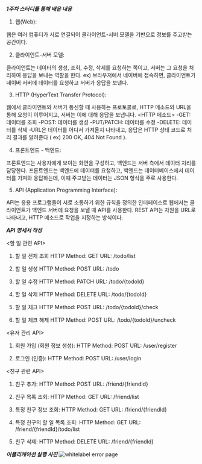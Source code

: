 ***1주차 스터디를 통해 배운 내용***

1. 웹(Web):

웹은 여러 컴퓨터가 서로 연결되어 클라이언트-서버 모델을 기반으로 정보를 주고받는 공간이다. 

2. 클라이언트-서버 모델:

클라이언트는 데이터의 생성, 조회, 수정, 삭제를 요청하는 쪽이고, 서버는 그 요청을 처리하여 응답을 보내는 역할을 한다.
ex) 브라우저에서 네이버에 접속하면, 클라이언트가 네이버 서버에 데이터를 요청하고 서버가 응답을 보낸다.

3. HTTP (HyperText Transfer Protocol):

웹에서 클라이언트와 서버가 통신할 때 사용하는 프로토콜로, HTTP 메소드와 URL을 통해 요청이 이루어지고, 서버는 이에 대해 응답을 보냅니다.
<HTTP 메소드>
-GET: 데이터를 조회
-POST: 데이터를 생성
-PUT/PATCH: 데이터를 수정
-DELETE: 데이터를 삭제
-URL은 데이터를 어디서 가져올지 나타내고, 응답은 HTTP 상태 코드로 처리 결과를 알려준다 ( ex) 200 OK, 404 Not Found ).

4. 프론트엔드 - 백엔드:

프론트엔드는 사용자에게 보이는 화면을 구성하고, 백엔드는 서버 측에서 데이터 처리를 담당한다.
프론트엔드는 백엔드에 데이터를 요청하고, 백엔드는 데이터베이스에서 데이터를 가져와 응답하는데, 이때 주고받는 데이터는 JSON 형식을 주로 사용한다.

5. API (Application Programming Interface):

API는 응용 프로그램들이 서로 소통하기 위한 규칙을 정의한 인터페이스로 웹에서는 클라이언트가 백엔드 서버에 요청을 보낼 때 API를 사용한다.
REST API는 자원을 URL로 나타내고, HTTP 메소드로 작업을 지정하는 방식이다.

***API 명세서 작성***

<할 일 관련 API>

1. 할 일 전체 조회
HTTP Method: GET
URL: /todo/list

2. 할 일 생성
HTTP Method: POST
URL: /todo

3. 할 일 수정
HTTP Method: PATCH
URL: /todo/{todoId}

4. 할 일 삭제
HTTP Method: DELETE
URL: /todo/{todoId}

5. 할 일 체크
HTTP Method: POST
URL: /todo/{todoId}/check

6. 할 일 체크 해제
HTTP Method: POST
URL: /todo/{todoId}/uncheck

<유저 관리 API>

1. 회원 가입 (회원 정보 생성):
HTTP Method: POST
URL: /user/register

2. 로그인 (인증):
HTTP Method: POST
URL: /user/login

<친구 관련 API>

1. 친구 추가:
HTTP Method: POST
URL: /friend/{friendId}

2. 친구 목록 조회:
HTTP Method: GET
URL: /friend/list

3. 특정 친구 정보 조회:
HTTP Method: GET
URL: /friend/{friendId}

4. 특정 친구의 할 일 목록 조회:
HTTP Method: GET
URL: /friend/{friendId}/todo/list

5. 친구 삭제:
HTTP Method: DELETE
URL: /friend/{friendId}

***어플리케이션 실행 사진***
![whitelabel error page](https://github.com/user-attachments/assets/cfbcb14d-b6ce-4497-bb72-362daaf20f93)



